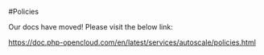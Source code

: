 #Policies

Our docs have moved! Please visit the below link:

https://doc.php-opencloud.com/en/latest/services/autoscale/policies.html
